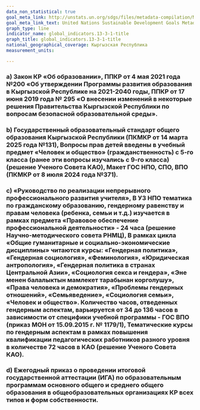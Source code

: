 ```yaml
---
data_non_statistical: true
goal_meta_link: http://unstats.un.org/sdgs/files/metadata-compilation/Metadata-Goal-13-3-1.pdf
goal_meta_link_text: United Nations Sustainable Development Goals Metadata (pdf 759kB)
graph_type: line
indicator_name: global_indicators.13-3-1-title
graph_title: global_indicators.13-3-1-title
national_geographical_coverage: Кыргызская Республика
measurement_units: 

---
```

### а) Закон КР «Об образовании», ППКР от 4 мая 2021 года №200 «Об утверждении Программы развития образования в Кыргызской Республике на 2021-2040 годы, ППКР от 17 июня 2019 года № 295 «О внесении изменений в некоторые решения Правительства Кыргызской Республики по вопросам безопасной образовательной среды».

### b) Государственный образовательный стандарт общего образования Кыргызской Республики (ПКМКР от 14 марта 2025 года №131), Вопросы прав детей введены в учебный предмет «Человек и общество» (гражданственность) с 5-го класса (ранее эти вопросы изучались с 9-го класса) (решение Ученого Совета КАО), Макет ГОС НПО, СПО, ВПО (ПКМКР от 8 июля 2024 года №371).

### c) «Руководство по реализации непрерывного профессионального развития учителя», В УЗ НПО тематика по гражданскому образованию, гендерному равенству и правам человека (ребенка, семьи и т.д.) изучается в рамках предмета «Правовое обеспечение профессиональной деятельности» - 24 часа (решение Научно-методического совета РНМЦ), В рамках цикла «Общие гуманитарные и социально-экономические дисциплины» читаются курсы: «Гендерная политика», «Гендерная социология», «Феминология», «Юридическая антропология», «Гендерная политика в странах Центральной Азии», «Социология секса и гендера», «Эне менен балалыктын мамлекет тарабынан корголушу», «Права человека и демократия», «Проблемы гендерных отношений», «Семьяведение», «Социология семьи», «Человек и общество». Количество часов, отведенных гендерным аспектам, варьируется от 34 до 136 часов в зависимости от специфики учебной программы -  ГОС ВПО (приказ МОН от 15.09.2015 г. № 1179/1), Тематические курсы по гендерным аспектам в рамках повышения квалификации педагогических работников разного уровня в количестве 72 часов в КАО (решение Ученого Совета КАО).

### d) Ежегодный приказ о проведении итоговой государственной аттестации (ИГА) по образовательным программам основного общего и среднего общего образования в общеобразовательных организациях КР всех типов и форм собственности.
